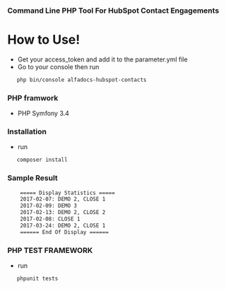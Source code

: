 ### Command Line PHP Tool For HubSpot Contact Engagements

# How to Use!

  - Get your access_token and add it to the parameter.yml file
  - Go to your console then run
 ```sh
    php bin/console alfadocs-hubspot-contacts
```

### PHP framwork
- PHP Symfony 3.4

### Installation
- run 
 ```sh
    composer install
```

### Sample Result

``` sh
    ===== Display Statistics =====
    2017-02-07: DEMO 2, CLOSE 1
    2017-02-09: DEMO 3
    2017-02-13: DEMO 2, CLOSE 2
    2017-02-08: CLOSE 1
    2017-03-24: DEMO 2, CLOSE 1
    ====== End Of Display ======
```

### PHP TEST FRAMEWORK
- run 
 ```sh
    phpunit tests
```






